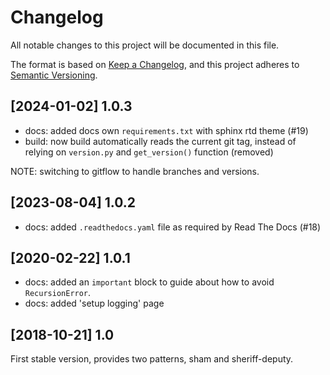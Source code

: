 # Changelog

All notable changes to this project will be documented in this file.

The format is based on [Keep a Changelog](https://keepachangelog.com/en/1.0.0/),
and this project adheres to [Semantic Versioning](https://semver.org/spec/v2.0.0.html).


## [2024-01-02] 1.0.3
- docs: added docs own `requirements.txt` with sphinx rtd theme (#19)
- build: now build automatically reads the current git tag, instead of relying
    on `version.py` and `get_version()` function (removed)

NOTE: switching to gitflow to handle branches and versions.

## [2023-08-04] 1.0.2
- docs: added `.readthedocs.yaml` file as required by Read The Docs (#18)

## [2020-02-22] 1.0.1
- docs: added an `important` block to guide about how to avoid `RecursionError`.
- docs: added 'setup logging' page

## [2018-10-21] 1.0
First stable version, provides two patterns, sham and sheriff-deputy.
